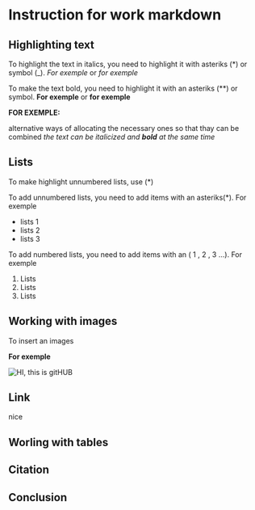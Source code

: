 # Instruction for work markdown

## Highlighting text

To highlight the text in italics, you need to highlight it with asteriks (*) or symbol (_). *For exemple* or _for exemple_ 

To make the text bold, you need to highlight it with an asteriks (**) or symbol. **For exemple** or __for exemple__

**FOR EXEMPLE:** 

alternative ways of allocating the necessary ones so that thay can be combined _the text can be italicized and **bold** at the same time_

## Lists

To make highlight unnumbered lists, use (*)


To add unnumbered lists, you need to add items with an asteriks(*). For exemple

* lists 1
* lists 2
* lists 3

To add numbered lists, you need to add items with an ( 1 , 2 , 3 ...). For exemple

1. Lists 
2. Lists 
3. Lists 

## Working with images

To insert an images

__For exemple__

![HI, this is gitHUB](i.jpg.webp)

## Link

nice

## Worling with tables

## Citation

## Conclusion
